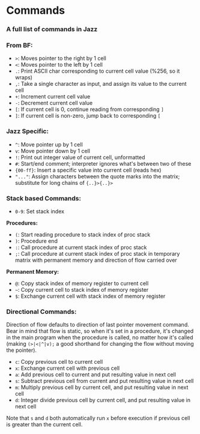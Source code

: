 # Commands
### A full list of commands in Jazz
### From BF:
- `>`: Moves pointer to the right by 1 cell
- `<`: Moves pointer to the left by 1 cell
- `.`: Print ASCII char corresponding to current cell value (%256, so it wraps)
- `,`: Take a single character as input, and assign its value to the current cell
- `+`: Increment current cell value
- `-`: Decrement current cell value
- `[`: If current cell is 0, continue reading from corresponding `]`
- `]`: If current cell is non-zero, jump back to corresponding `[`

### Jazz Specific:
- `^`: Move pointer up by 1 cell
- `v`: Move pointer down by 1 cell
- `!`: Print out integer value of current cell, unformatted
- `#`: Start/end comment; interpreter ignores what's between two of these
- `{00-ff}`: Insert a specific value into current cell (reads hex)
- `"..."`: Assign characters between the quote marks into the matrix; substitute for long chains of `{..}>{..}>`

### Stack based Commands:
- `0-9`: Set stack index  

**Procedures:**
- `(`: Start reading procedure to stack index of proc stack
- `)`: Procedure end
- `:`: Call procedure at current stack index of proc stack
- `;`: Call procedure at current stack index of proc stack in temporary matrix with permanent memory and direction of flow carried over

**Permanent Memory:**
- `@`: Copy stack index of memory register to current cell
- `~`: Copy current cell to stack index of memory register
- `$`: Exchange current cell with stack index of memory register

### Directional Commands:
Direction of flow defaults to direction of last pointer movement command. Bear in mind that flow is static, so when it's set in a procedure, it's changed in the main program when the procedure is called, no matter how it's called (making `(>|<|^|v);` a good shorthand for changing the flow without moving the pointer).

- `c`: Copy previous cell to current cell
- `x`: Exchange current cell with previous cell
- `a`: Add previous cell to current and put resulting value in next cell
- `s`: Subtract previous cell from current and put resulting value in next cell 
- `m`: Multiply previous cell by current cell, and put resulting value in next cell
- `d`: Integer divide previous cell by current cell, and put resulting value in next cell

Note that `s` and `d` both automatically run `x` before execution if previous cell is greater than the current cell.

